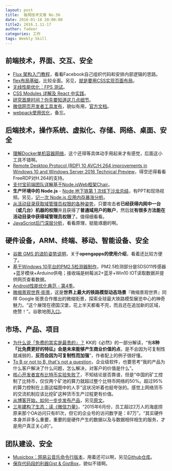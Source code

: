 ```yaml
---
layout: post
title:  每周技术文章 No.56
date: 2016-01-18 20:00:00
title2: 2016.1.11-17
author: fadeer
categories: 工作
tags: Weekly Skill
---
```


前端技术，界面、交互、安全
----
* [Flux 架构入门教程](http://www.ruanyifeng.com/blog/2016/01/flux.html)，看看Facebook自己组织代码和安排内部逻辑的思路。
* [flex布局基础](http://segmentfault.com/a/1190000004320409)，比较全面。另见，[就是要用CSS实现页面布局](http://www.alloyteam.com/2016/01/let-see-css-world/)。
* [无线性能优化：FPS 测试](http://taobaofed.org/blog/2016/01/13/measuring-fps/)。
* [CSS Modules 详解及 React 中实践](http://zhuanlan.zhihu.com/purerender/20495964)。
* [研究首屏时间？你先要知道这几点细节](http://www.alloyteam.com/2016/01/points-about-resource-loading/)。
* [微信网页开发者工具发布](https://www.qianduan.net/wechat-release-wechat-web-develop-debugger/)，貌似有用，[官方文档](https://mp.weixin.qq.com/wiki/10/e5f772f4521da17fa0d7304f68b97d7e.html)。
* [webpack使用优化](https://github.com/lcxfs1991/blog/issues/2)，备忘。

后端技术，操作系统、虚拟化、存储、网络、桌面、安全
----
* [理解Docker单机容器网络](http://tonybai.com/2016/01/15/understanding-container-networking-on-single-host)，这个还得等具体动手用起来才有感觉，后面这小工具不错啊。
* [Remote Desktop Protocol (RDP) 10 AVC/H.264 improvements in Windows 10 and Windows Server 2016 Technical Preview](http://blogs.msdn.com/b/rds/archive/2016/01/11/remote-desktop-protocol-rdp-10-avc-h-264-improvements-in-windows-10-and-windows-server-2016-technical-preview.aspx)，得空还得看看FreeRDP对H.264的支持。
* [支付宝前端团队详解基于Node.jsWeb框架Chair](http://yq.aliyun.com/articles/2921)。
* **生产环境中的 Node.js** - [Node 地下铁第 1 次线下沙龙总结](http://taobaofed.org/blog/2016/01/12/node-subway-beijing/)，有PPT和现场视频。另见，[记一次 Node.js 应用内存暴涨分析](http://taobaofed.org/blog/2016/01/14/nodejs-memory-leak-analyze/)。
* [从活动目录获取域管理员权限的各种姿势](http://drops.wooyun.org/tips/12021)，只要攻击者**已经获得内网中一台（或几台）机器的权限**并且获得了**普通域用户的账户**，然后就**有很多方法能在活动目录中获得域管理员权限**了。值得细看看。
* [JavaScript后门深层分析](http://drops.wooyun.org/tips/12074)，看看原理，挺能琢磨的啊。

硬件设备，ARM、终端、移动、智能设备、安全
----
<!--preview-end-->
* [谷歌 GMS 的进阶姿势说明](http://sspai.com/32596)，关于**opengapps的使用介绍**，看着还比较方便了。
* [基于Windows 10平台的PM2.5检测器制作](http://www.cnblogs.com/dearsj001/p/Windows10PMDetector.html)，PM2.5检测部分是SDS011传感器+蓝牙模块+Arduino供电；接收端是树莓派2+蓝牙+Win10 IOT读取数据并提供网页查看数据。
* [Android性能优化典范 - 第4季](http://hukai.me/android-performance-patterns-season-4/)。
* [微缩景观世界·街景](http://www.appinn.com/miniatur-wunderland/)，这是**世界上最大的铁路模型动态场景**『微缩景观世界』同样 Google 街景合作推出的微缩街景，探索全球最大铁路模型展览中心的神奇魅力。“这个展馆在德国汉堡，花上半天都看不完，而且还在追加新的区域，绝赞！”。谷歌地图[入口](http://www.google.com/maps/about/behind-the-scenes/streetview/treks/miniatur-wunderland/#intro)。

市场、产品、项目
----
* [为什么说「免费的其实是最贵的」？](http://www.leiphone.com/news/201601/FDcprc80hiOE7v2Y.html) KK的《必然》的一部分解读，“有**8种『比免费更好的特征』会是未来能够产生商业价值的点**，是不会因为可复制性就减弱的，**反而会因为可复制性而加强**”，作者配上的例子很好懂。
* [To B or not to B, that's not a question](http://blog.sina.com.cn/s/blog_453d02200102w27k.html)，企业级软件，也要思考“我的产品为什么客户解决了什么问题，怎么解决，对客户的价值是什么”。
* [核心开发者宣布比特币实验失败了](http://www.solidot.org/story?sid=46893)，不知结论是否靠谱，但是“中国的矿工控制了比特币，仅仅两个矿池的算力就超过整个比特币网络的50%。超过95%的算力控制在上面这幅图中的人手”这状况听着也挺夸张的。感觉上网络货币的交流机制应该比挖矿这种货币生产过程更有价值。
* [从博客开始，如何一步步发布产品](http://36kr.com/p/5042239.html)，另见[原文](http://www.craigkerstiens.com/2015/12/26/from-blog-posts-to-launches/)。
* [三年建构了生态：读《微信力量》](http://weiwuhui.com/6983.html)，“2015年6月份，员工超过2万人的海底捞原来那个OA访问只有81次，但它的企业号的访问数字是：87万”。“其实硬件本身并非多么重要，重要的是硬件产生的数据以及与数据相伴相生的服务，才是用户真正关心的”。

团队建设、安全
----
* [Musicbox：网易云音乐命令行版本](https://linuxtoy.org/archives/musicbox-neteasemusic-in-terminal.html)，用着还可以啊，另见[Github仓库](https://github.com/darknessomi/musicbox)。
* [保存代码段的利器Gist & GistBox](http://segmentfault.com/a/1190000004302628)，貌似不错啊。


